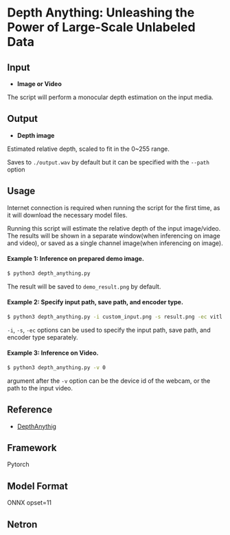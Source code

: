 # Depth Anything: Unleashing the Power of Large-Scale Unlabeled Data

## Input

* **Image or Video**

The script will perform a monocular depth estimation on the input media.

## Output

* **Depth image**

Estimated relative depth, scaled to fit in the 0~255 range.

Saves to ```./output.wav``` by default but it can be specified with the ```--path``` option 

## Usage
Internet connection is required when running the script for the first time,
as it will download the necessary model files.

Running this script will estimate the relative depth of the input image/video.
The results will be shown in a separate window(when inferencing on image and video), 
or saved as a single channel image(when inferencing on image).

#### Example 1: Inference on prepared demo image.
```bash
$ python3 depth_anything.py
```
The result will be saved to ```demo_result.png``` by default.

#### Example 2: Specify input path, save path, and encoder type.
```bash
$ python3 depth_anything.py -i custom_input.png -s result.png -ec vitl
```
```-i```, ```-s```, ```-ec``` options can be used to specify the
input path, save path, and encoder type separately.

#### Example 3: Inference on Video.
```bash
$ python3 depth_anything.py -v 0
```
argument after the ```-v``` option can be the device id of the webcam,
or the path to the input video.

## Reference

* [DepthAnythig](https://github.com/LiheYoung/Depth-Anything)

## Framework

Pytorch






## Model Format

ONNX opset=11

## Netron

